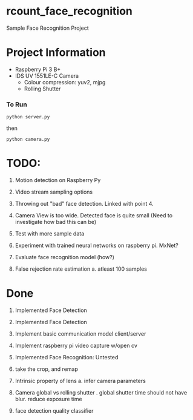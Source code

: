 # rcount_face_recognition
Sample Face Recognition Project

# Project Information
- Raspberry Pi 3 B+
- IDS UV 1551LE-C Camera
    - Colour compression: yuv2, mjpg
    - Rolling Shutter


### To Run
`
python server.py
`

then

`
python camera.py
`

# TODO:
1. Motion detection on Raspberry Py
2. Video stream sampling options
3. Throwing out "bad" face detection. Linked with point 4.
4. Camera View is too wide. Detected face is quite small (Need to investigate how bad this can be)

5. Test with more sample data
6. Experiment with trained neural networks on raspberry pi. MxNet?
7. Evaluate face recognition model (how?)

8. False rejection rate estimation
    a. atleast 100 samples


# Done
1. Implemented Face Detection
4. Implemented Face Detection
2. Implement basic communication model client/server
3. Implement raspberry pi video capture w/open cv 
4. Implemented Face Recognition: Untested

1. take the crop, and remap
2. Intrinsic property of lens
    a. infer camera parameters
3. Camera global vs rolling shutter
    . global shutter time should not have blur. reduce exposure time
4. face detection quality classifier
